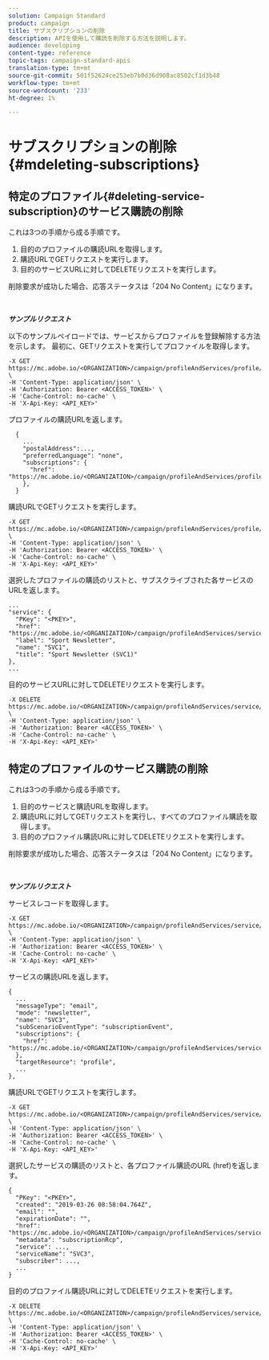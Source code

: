 ```yaml
---
solution: Campaign Standard
product: campaign
title: サブスクリプションの削除
description: APIを使用して購読を削除する方法を説明します。
audience: developing
content-type: reference
topic-tags: campaign-standard-apis
translation-type: tm+mt
source-git-commit: 501f52624ce253eb7b0d36d908ac8502cf1d3b48
workflow-type: tm+mt
source-wordcount: '233'
ht-degree: 1%

---
```



# サブスクリプションの削除 {#mdeleting-subscriptions}

<!--NOTE TO WRITER: There are two duplicate headings that seem to have the same content. Delete one? Rename if different?-->

## 特定のプロファイル{#deleting-service-subscription}のサービス購読の削除

これは3つの手順から成る手順です。

1. 目的のプロファイルの購読URLを取得します。
1. 購読URLでGETリクエストを実行します。
1. 目的のサービスURLに対してDELETEリクエストを実行します。

削除要求が成功した場合、応答ステータスは「204 No Content」になります。

<br/>

***サンプルリクエスト***

以下のサンプルペイロードでは、サービスからプロファイルを登録解除する方法を示します。 最初に、GETリクエストを実行してプロファイルを取得します。

```
-X GET https://mc.adobe.io/<ORGANIZATION>/campaign/profileAndServices/profile/<PKEY> \
-H 'Content-Type: application/json' \
-H 'Authorization: Bearer <ACCESS_TOKEN>' \
-H 'Cache-Control: no-cache' \
-H 'X-Api-Key: <API_KEY>'
```

プロファイルの購読URLを返します。

```
  {
    ...
    "postalAddress":...,
    "preferredLanguage": "none",
    "subscriptions": {
      "href": "https://mc.adobe.io/<ORGANIZATION>/campaign/profileAndServices/profile/<PKEY>/subscriptions/"
    },
  }
```

購読URLでGETリクエストを実行します。

```
-X GET https://mc.adobe.io/<ORGANIZATION>/campaign/profileAndServices/profile/<PKEY>/subscriptions \
-H 'Content-Type: application/json' \
-H 'Authorization: Bearer <ACCESS_TOKEN>' \
-H 'Cache-Control: no-cache' \
-H 'X-Api-Key: <API_KEY>'
```

選択したプロファイルの購読のリストと、サブスクライブされた各サービスのURLを返します。

```
...
"service": {
  "PKey": "<PKEY>",
  "href": "https://mc.adobe.io/<ORGANIZATION>/campaign/profileAndServices/service/<PKEY>",
  "label": "Sport Newsletter",
  "name": "SVC1",
  "title": "Sport Newsletter (SVC1)"
},
...
```

目的のサービスURLに対してDELETEリクエストを実行します。

```
-X DELETE https://mc.adobe.io/<ORGANIZATION>/campaign/profileAndServices/service/<PKEY> \
-H 'Content-Type: application/json' \
-H 'Authorization: Bearer <ACCESS_TOKEN>' \
-H 'Cache-Control: no-cache' \
-H 'X-Api-Key: <API_KEY>'
```

<!-- + réponse -->

## 特定のプロファイルのサービス購読の削除

これは3つの手順から成る手順です。

1. 目的のサービスと購読URLを取得します。
1. 購読URLに対してGETリクエストを実行し、すべてのプロファイル購読を取得します。
1. 目的のプロファイル購読URLに対してDELETEリクエストを実行します。

削除要求が成功した場合、応答ステータスは「204 No Content」になります。

<br/>

***サンプルリクエスト***

サービスレコードを取得します。

```
-X GET https://mc.adobe.io/<ORGANIZATION>/campaign/profileAndServices/service/<PKEY> \
-H 'Content-Type: application/json' \
-H 'Authorization: Bearer <ACCESS_TOKEN>' \
-H 'Cache-Control: no-cache' \
-H 'X-Api-Key: <API_KEY>'
```

サービスの購読URLを返します。

```
{
  ...
  "messageType": "email",
  "mode": "newsletter",
  "name": "SVC3",
  "subScenarioEventType": "subscriptionEvent",
  "subscriptions": {
    "href": "https://mc.adobe.io/<ORGANIZATION>/campaign/profileAndServices/service/<PKEY>/subscriptions/"
  },
  "targetResource": "profile",
  ...
},
```

購読URLでGETリクエストを実行します。

```
-X GET https://mc.adobe.io/<ORGANIZATION>/campaign/profileAndServices/service/<PKEY>/subscriptions \
-H 'Content-Type: application/json' \
-H 'Authorization: Bearer <ACCESS_TOKEN>' \
-H 'Cache-Control: no-cache' \
-H 'X-Api-Key: <API_KEY>'
```

選択したサービスの購読のリストと、各プロファイル購読のURL (href)を返します。

```
{
  "PKey": "<PKEY>",
  "created": "2019-03-26 08:58:04.764Z",
  "email": "",
  "expirationDate": "",
  "href": "https://mc.adobe.io/<ORGANIZATION>/campaign/profileAndServices/service/<PKEY>/subscriptions/<PKEY>",
  "metadata": "subscriptionRcp",
  "service": ...,
  "serviceName": "SVC3",
  "subscriber": ...,
  ...
}
```

目的のプロファイル購読URLに対してDELETEリクエストを実行します。

```
-X DELETE https://mc.adobe.io/<ORGANIZATION>/campaign/profileAndServices/service/<PKEY>/subscriptions/<PKEY> \
-H 'Content-Type: application/json' \
-H 'Authorization: Bearer <ACCESS_TOKEN>' \
-H 'Cache-Control: no-cache' \
-H 'X-Api-Key: <API_KEY>'
```

<!-- + réponse -->
